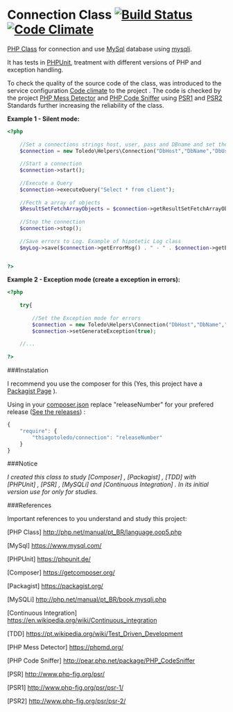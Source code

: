 # Connection Class  [![Build Status](https://travis-ci.org/ThiagoToledoPHP/Connection.svg?branch=master)](https://travis-ci.org/ThiagoToledoPHP/Connection)  [![Code Climate](https://codeclimate.com/github/ThiagoToledoPHP/Connection/badges/gpa.svg)](https://codeclimate.com/github/ThiagoToledoPHP/Connection)
[PHP Class](http://php.net/manual/pt_BR/language.oop5.php) for connection and use [MySql](https://www.mysql.com/) database using [mysqli](http://php.net/manual/pt_BR/book.mysqli.php).

It has tests in [PHPUnit](https://phpunit.de/), treatment with different versions of PHP and exception handling.

To check the quality of the source code of the class, was introduced to the service configuration [Code climate]( https://codeclimate.com ) to the project .
The code is checked by the project [PHP Mess Detector](https://phpmd.org/) and [PHP Code Sniffer](http://pear.php.net/package/PHP_CodeSniffer) using [PSR1](http://www.php-fig.org/psr/psr-1/) and [PSR2](http://www.php-fig.org/psr/psr-2/) Standards further increasing the reliability of the class.


**Example 1 - Silent mode:**
    
``` php
<?php
        
    //Set a connections strings host, user, pass and DBname and set the Silent mode for errors
    $connection = new Toledo\Helpers\Connection("DbHost","DbName","DbUser","DbPass");
    
    //Start a connection
    $connection->start();
    
    //Execute a Query
    $connection->executeQuery("Select * from client");
    
    //Fecth a array of objects
    $ResultSetFetchArrayObjects = $connection->getResultSetFetchArrayObjects();
    
    //Stop the connection
    $connection->stop();
    
    //Save errors to Log. Example of hipotetic Log class
    $myLog->save($connection->getErrorMsg() . " - " . $connection->getErrorCode());


?>
```

**Example 2 - Exception mode (create a exception in errors):**

``` php
<?php            
    
    try{
    
        //Set the Exception mode for errors
        $connection = new Toledo\Helpers\Connection("DbHost","DbName","DbUser","DbPass");
        $connection->setGenerateException(true);
                        
    //...
    
?>
```
   
    
###Instalation

I recommend you use the composer for this (Yes, this project have a [Packagist Page](https://packagist.org/packages/thiagotoledo/connection) ).

Using in your [composer.json](https://getcomposer.org/doc/01-basic-usage.md#composer-json-project-setup) replace "releaseNumber" for your prefered release ([See the releases](https://github.com/ThiagoToledoPHP/Connection/releases)) :


``` javascript
{
    "require": {
        "thiagotoledo/connection": "releaseNumber"
    }
}
```
    
###Notice
  
_I created this class to study [Composer] , [Packagist] , [TDD] with [PHPUnit] , [PSR] , [MySQLi] and [Continuous Integration] .
        In its initial version use for only for studies._
      
###References

Important references to you understand and study this project:
        
[PHP Class] <http://php.net/manual/pt_BR/language.oop5.php>

[MySql] <https://www.mysql.com/>
        
[PHPUnit] <https://phpunit.de/>

[Composer] <https://getcomposer.org/>

[Packagist] <https://packagist.org/>

[MySQLi] <http://php.net/manual/pt_BR/book.mysqli.php>

[Continuous Integration] <https://en.wikipedia.org/wiki/Continuous_integration>

[TDD] <https://pt.wikipedia.org/wiki/Test_Driven_Development>

[PHP Mess Detector] <https://phpmd.org/>

[PHP Code Sniffer] <http://pear.php.net/package/PHP_CodeSniffer>

[PSR] <http://www.php-fig.org/psr/>

[PSR1] <http://www.php-fig.org/psr/psr-1/>

[PSR2] <http://www.php-fig.org/psr/psr-2/>
